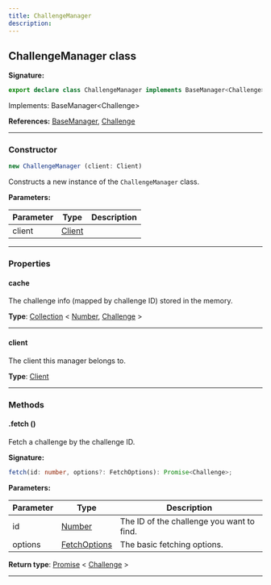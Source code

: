 ```yaml
---
title: ChallengeManager
description: 
---
```


## ChallengeManager class



**Signature:**

```ts
export declare class ChallengeManager implements BaseManager<Challenge> 
```

Implements: BaseManager&lt;Challenge&gt;

**References:** [BaseManager](/api/BaseManager.md), [Challenge](/api/Challenge.md)

---

### Constructor

```ts
new ChallengeManager (client: Client)
```

Constructs a new instance of the `ChallengeManager` class.

**Parameters:**

| Parameter | Type | Description |
| --------- | ---- | ----------- |
| client | [Client](/api/Client.md) |  |
---

### Properties

#### cache

The challenge info (mapped by challenge ID) stored in the memory.



**Type**: [Collection](https://discord.js.org/#/docs/collection/stable/class/Collection) \< [Number](https://developer.mozilla.org/en-US/docs/Web/JavaScript/Reference/Global_Objects/Number), [Challenge](/api/Challenge.md) \>

---

#### client

The client this manager belongs to.



**Type**: [Client](/api/Client.md)

---

### Methods

#### .fetch ()

Fetch a challenge by the challenge ID.




**Signature:**

```ts
fetch(id: number, options?: FetchOptions): Promise<Challenge>;
```

**Parameters:**

| Parameter | Type | Description |
| --------- | ---- | ----------- |
| id | [Number](https://developer.mozilla.org/en-US/docs/Web/JavaScript/Reference/Global_Objects/Number) | The ID of the challenge you want to find. |
| options | [FetchOptions](/api/FetchOptions.md) | The basic fetching options. |

**Return type**: [Promise](https://developer.mozilla.org/en-US/docs/Web/JavaScript/Reference/Global_Objects/Promise) \< [Challenge](/api/Challenge.md) \>

---


